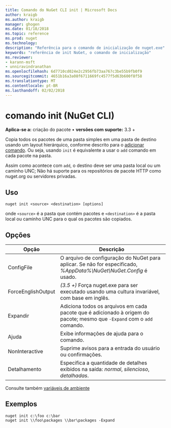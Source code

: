 ```yaml
---
title: Comando do NuGet CLI init | Microsoft Docs
author: kraigb
ms.author: kraigb
manager: ghogen
ms.date: 01/18/2018
ms.topic: reference
ms.prod: nuget
ms.technology: 
description: "Referência para o comando de inicialização de nuget.exe"
keywords: "referência de init NuGet, o comando de inicialização"
ms.reviewer:
- karann-msft
- unniravindranathan
ms.openlocfilehash: 6d7710cd024e2c2956fb73aa767c3be55b9fb0f9
ms.sourcegitcommit: 4651b16a3a08f6711669fc4577f5d63b600f8f58
ms.translationtype: MT
ms.contentlocale: pt-BR
ms.lasthandoff: 02/02/2018
---
```

# <a name="init-command-nuget-cli"></a>comando init (NuGet CLI)

**Aplica-se a:** criação do pacote &bullet; **versões com suporte:** 3.3 +

Copia todos os pacotes de uma pasta simples em uma pasta de destino usando um layout hierárquico, conforme descrito para o [adicionar comando](cli-ref-add.md). Ou seja, usando `init` é equivalente a usar o `add` comando em cada pacote na pasta.

Assim como acontece com `add`, o destino deve ser uma pasta local ou um caminho UNC; Não há suporte para os repositórios de pacote HTTP como nuget.org ou servidores privadas.

## <a name="usage"></a>Uso

```cli
nuget init <source> <destination> [options]
```

onde `<source>` é a pasta que contém pacotes e `<destination>` é a pasta local ou caminho UNC para o qual os pacotes são copiados.

## <a name="options"></a>Opções

| Opção | Descrição |
| --- | --- |
| ConfigFile | O arquivo de configuração do NuGet para aplicar. Se não for especificado, *%AppData%\NuGet\NuGet.Config* é usado. |
| ForceEnglishOutput | *(3.5 +)*  Força nuget.exe para ser executado usando uma cultura invariável, com base em inglês. |
| Expandir | Adiciona todos os arquivos em cada pacote que é adicionado à origem do pacote; mesmo que `-Expand` com o `add` comando. |
| Ajuda | Exibe informações de ajuda para o comando. |
| NonInteractive | Suprime avisos para a entrada do usuário ou confirmações. |
| Detalhamento | Especifica a quantidade de detalhes exibidos na saída: *normal*, *silencioso*, *detalhadas*. |

Consulte também [variáveis de ambiente](cli-ref-environment-variables.md)

## <a name="examples"></a>Exemplos

```cli
nuget init c:\foo c:\bar
nuget init \\foo\packages \\bar\packages -Expand
```
